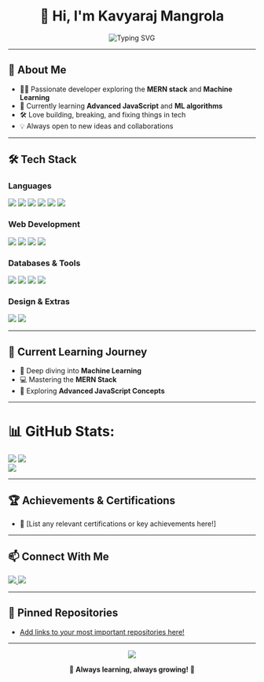 <h1 align="center">👋 Hi, I'm Kavyaraj Mangrola</h1>
<p align="center">
  <img src="https://readme-typing-svg.demolab.com?font=Fira+Code&size=28&pause=1000&color=61DAFB&center=true&vCenter=true&width=435&lines=Full+Stack+Developer;MERN+%7C+Machine+Learning+Enthusiast;Always+Learning+%F0%9F%9A%80" alt="Typing SVG" />
</p>

---

## 🚀 About Me

- 🧑‍💻 Passionate developer exploring the **MERN stack** and **Machine Learning**
- 🌱 Currently learning **Advanced JavaScript** and **ML algorithms**
- 🛠️ Love building, breaking, and fixing things in tech
- 💡 Always open to new ideas and collaborations

---

## 🛠️ Tech Stack

### Languages
<p>
  <img src="https://img.shields.io/badge/C-00599C?style=for-the-badge&logo=c&logoColor=white"/>
  <img src="https://img.shields.io/badge/C++-00599C?style=for-the-badge&logo=cplusplus&logoColor=white"/>
  <img src="https://img.shields.io/badge/JavaScript-F7DF1E?style=for-the-badge&logo=javascript&logoColor=black"/>
  <img src="https://img.shields.io/badge/Java-ED8B00?style=for-the-badge&logo=java&logoColor=white"/>
  <img src="https://img.shields.io/badge/Python-3776AB?style=for-the-badge&logo=python&logoColor=white"/>
  <img src="https://img.shields.io/badge/TypeScript-007ACC?style=for-the-badge&logo=typescript&logoColor=white"/>
</p>

### Web Development
<p>
  <img src="https://img.shields.io/badge/Node.js-43853D?style=for-the-badge&logo=node.js&logoColor=white"/>
  <img src="https://img.shields.io/badge/React-20232A?style=for-the-badge&logo=react&logoColor=61DAFB"/>
  <img src="https://img.shields.io/badge/HTML5-E34F26?style=for-the-badge&logo=html5&logoColor=white"/>
  <img src="https://img.shields.io/badge/CSS3-1572B6?style=for-the-badge&logo=css3&logoColor=white"/>
</p>

### Databases & Tools
<p>
  <img src="https://img.shields.io/badge/MongoDB-4EA94B?style=for-the-badge&logo=mongodb&logoColor=white"/>
  <img src="https://img.shields.io/badge/MySQL-00000F?style=for-the-badge&logo=mysql&logoColor=white"/>
  <img src="https://img.shields.io/badge/Git-F05032?style=for-the-badge&logo=git&logoColor=white"/>
  <img src="https://img.shields.io/badge/Postman-FF6C37?style=for-the-badge&logo=postman&logoColor=white"/>
</p>

### Design & Extras
<p>
  <img src="https://img.shields.io/badge/Figma-F24E1E?style=for-the-badge&logo=figma&logoColor=white"/>
  <img src="https://img.shields.io/badge/Canva-00C4CC?style=for-the-badge&logo=canva&logoColor=white"/>
</p>

---

## 🌱 Current Learning Journey

- 🔬 Deep diving into **Machine Learning**
- 💻 Mastering the **MERN Stack**
- 🧠 Exploring **Advanced JavaScript Concepts**

---

# 📊 GitHub Stats:
![](https://github-readme-stats.vercel.app/api?username=kavyarajegoist&theme=dark&hide_border=false&include_all_commits=true&count_private=true)
![](https://nirzak-streak-stats.vercel.app/?user=kavyarajegoist&theme=dark&hide_border=false)<br/>
![](https://github-readme-stats.vercel.app/api/top-langs/?username=kavyarajegoist&theme=dark&hide_border=false&include_all_commits=true&count_private=true&layout=compact)



---

## 🏆 Achievements & Certifications

- 🥇 [List any relevant certifications or key achievements here!]

---

## 📫 Connect With Me

<p>
  <a href="https://www.linkedin.com/in/kavyaraj-mangrola/">
    <img src="https://img.shields.io/badge/LinkedIn-0077B5?style=for-the-badge&logo=linkedin&logoColor=white"/>
  </a>
  <a href="mailto:kavyarajmangrola16@gmail.com">
    <img src="https://img.shields.io/badge/Email-D14836?style=for-the-badge&logo=gmail&logoColor=white"/>
  </a>
</p>

---

## 📌 Pinned Repositories

- [Add links to your most important repositories here!](#)
  

---

<p align="center">
  <img src="https://capsule-render.vercel.app/api?type=waving&color=gradient&height=100&section=footer"/>
</p>

<p align="center">
  🌟 <b>Always learning, always growing!</b> 🚀
</p>
